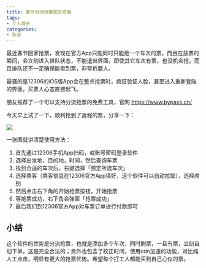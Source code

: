 ```yaml
---
title: 春节分流抢票图文攻略
tags:
- 个人成长
categories:
- 杂谈
---
```




最近春节回家抢票，发现在官方App只能同时只能抢一个车次的票，而且在放票的瞬间，会立刻进入排队状态，不能退出界面，即使其它车次有票，也没机会抢，而且排队还不一定确保能卖到票，非常折磨人。

最骚的是12306的iOS版App会在整点抢票时，疯狂验证人脸，甚至进入重新登陆的界面，买票人心态直接起飞。

朋友推荐了一个可以支持分流抢票的免费工具，官网  https://www.bypass.cn/ 

今天早上试了一下，顺利抢到了返程的票，分享一下：

![](https://cdn.fangyuanxiaozhan.com/assets/1737269738448x8YwK0ZZ.png)

一张图就讲清楚使用方法：

1. 首先通过12306手机App扫码，或账号密码登录软件
2. 选择出发地，目的地，时间，然后查询车票
3. 找到合适的车次后，右键选择「预定所选车次」
4. 选择乘客（乘客信息在12306官方App填好，这个软件可以自动拉取），选择席别
5. 然后点击右下角的开始抢票按钮，开始抢票
6. 等抢票成功，右下角会弹窗「抢票成功」
7. 最后我们到12306官方App对车票订单进行付款即可

## 小结

这个软件的优势是分流抢票，也就是添加多个车次，同时刷票，一旦有票，立刻自动下单，这是完全合法的；另外也包含了校正时间，使用cdn加速的功能，对比纯人工点击，明显有更大的抢票优势。希望每个打工人都能买到自己心仪的票。
